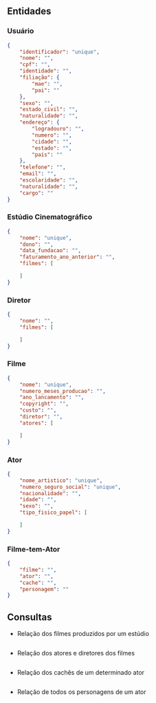 ## Entidades

### Usuário

````json
{
    "identificador": "unique",
    "nome": "",
    "cpf": "",
    "identidade": "",
    "filiação": {
        "mae": "",
        "pai": ""
    },
    "sexo": "",
    "estado_civil": "",
    "naturalidade": "",
    "endereço": {
        "logradouro": "",
        "numero": "",
        "cidade": "",
        "estado": "",
        "pais": ""
    },
    "telefone": "",
    "email": "",
    "escolaridade": "",
    "naturalidade": "",
    "cargo": ""
}
````

### Estúdio Cinematográfico

````json
{
    "nome": "unique",
    "dono": "",
    "data_fundacao": "",
    "faturamento_ano_anterior": "",
    "filmes": [

    ]
}
````

### Diretor

````json
{
    "nome": "",
    "filmes": [

    ]
}
````

### Filme

````json
{
    "nome": "unique",
    "numero_meses_producao": "",
    "ano_lancamento": "",
    "copyright": "",
    "custo": "",
    "diretor": "",
    "atores": [

    ]
}
````

### Ator

````json
{
    "nome_artistico": "unique",
    "numero_seguro_social": "unique",
    "nacionalidade": "",
    "idade": "",
    "sexo": "",
    "tipo_fisico_papel": [

    ]
}
````

### Filme-tem-Ator

````json
{
    "filme": "",
    "ator": "",
    "cache": "",
    "personagem": ""
}
````

## Consultas

- Relação dos filmes produzidos por um estúdio
    ````sql
    ````
- Relação dos atores e diretores dos filmes
    ````sql
    ````
- Relação dos cachês de um determinado ator
    ````sql
    ````
- Relação de todos os personagens de um ator
    ````sql
    ````
